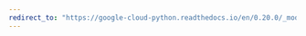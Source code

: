 ```yaml
---
redirect_to: "https://google-cloud-python.readthedocs.io/en/0.20.0/_modules/google/cloud/datastore/entity.html"
---
```


